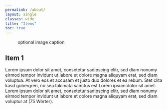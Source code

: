 ```yaml
---
permalink: /about/
layout: single
classes: wide
title: "Items"
toc: true
---
```


<figure style="width: 300px" class="align-left">
  <img src="{{ site.url }}{{ site.baseurl }}/assets/images/image-alignment-300x200.jpg" alt="">
  <figcaption>optional image caption</figcaption>
</figure> 

<h2>Item 1</h2>
<p>Lorem ipsum dolor sit amet, consetetur sadipscing elitr, sed diam nonumy eirmod tempor invidunt ut labore et dolore magna aliquyam erat, sed diam voluptua. At vero eos et accusam et justo duo dolores et ea rebum. Stet clita kasd gubergren, no sea takimata sanctus est Lorem ipsum dolor sit amet. Lorem ipsum dolor sit amet, consetetur sadipscing elitr, sed diam nonumy eirmod tempor invidunt ut labore et dolore magna aliquyam erat, sed diam voluptur at (75 Wörter).</p>
